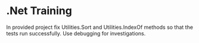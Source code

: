 # .Net Training
 
In provided project fix Utilities.Sort and Utilities.IndexOf methods so that the tests run successfully. Use debugging for investigations.